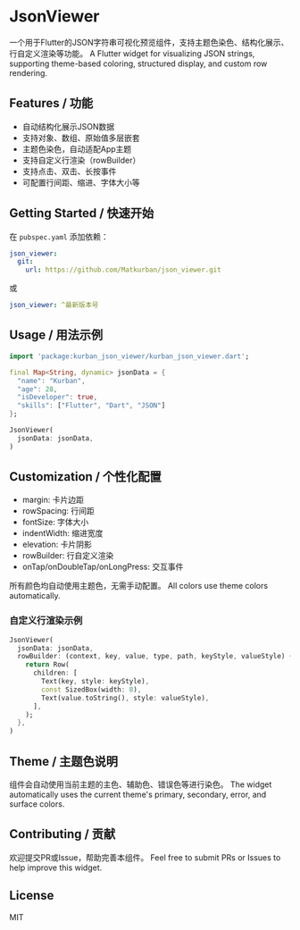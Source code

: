 <!--
This README describes the package. If you publish this package to pub.dev,
this README's contents appear on the landing page for your package.

For information about how to write a good package README, see the guide for
[writing package pages](https://dart.dev/tools/pub/writing-package-pages).

For general information about developing packages, see the Dart guide for
[creating packages](https://dart.dev/guides/libraries/create-packages)
and the Flutter guide for
[developing packages and plugins](https://flutter.dev/to/develop-packages).
-->

# JsonViewer

一个用于Flutter的JSON字符串可视化预览组件，支持主题色染色、结构化展示、行自定义渲染等功能。
A Flutter widget for visualizing JSON strings, supporting theme-based coloring, structured display, and custom row rendering.

## Features / 功能
- 自动结构化展示JSON数据
- 支持对象、数组、原始值多层嵌套
- 主题色染色，自动适配App主题
- 支持自定义行渲染（rowBuilder）
- 支持点击、双击、长按事件
- 可配置行间距、缩进、字体大小等

## Getting Started / 快速开始
在 `pubspec.yaml` 添加依赖：
```yaml
json_viewer:
  git:
    url: https://github.com/Matkurban/json_viewer.git
```
或
```yaml
json_viewer: ^最新版本号
```

## Usage / 用法示例
```dart
import 'package:kurban_json_viewer/kurban_json_viewer.dart';

final Map<String, dynamic> jsonData = {
  "name": "Kurban",
  "age": 28,
  "isDeveloper": true,
  "skills": ["Flutter", "Dart", "JSON"]
};

JsonViewer(
  jsonData: jsonData,
)
```

## Customization / 个性化配置
- margin: 卡片边距
- rowSpacing: 行间距
- fontSize: 字体大小
- indentWidth: 缩进宽度
- elevation: 卡片阴影
- rowBuilder: 行自定义渲染
- onTap/onDoubleTap/onLongPress: 交互事件

所有颜色均自动使用主题色，无需手动配置。
All colors use theme colors automatically.

### 自定义行渲染示例
```dart
JsonViewer(
  jsonData: jsonData,
  rowBuilder: (context, key, value, type, path, keyStyle, valueStyle) {
    return Row(
      children: [
        Text(key, style: keyStyle),
        const SizedBox(width: 8),
        Text(value.toString(), style: valueStyle),
      ],
    );
  },
)
```

## Theme / 主题色说明
组件会自动使用当前主题的主色、辅助色、错误色等进行染色。
The widget automatically uses the current theme's primary, secondary, error, and surface colors.

## Contributing / 贡献
欢迎提交PR或Issue，帮助完善本组件。
Feel free to submit PRs or Issues to help improve this widget.

## License
MIT
